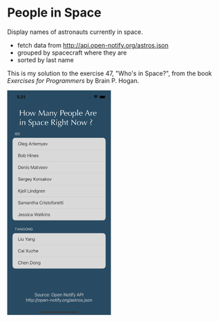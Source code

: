 # People in Space
Display names of astronauts currently in space.

- fetch data from http://api.open-notify.org/astros.json
- grouped by spacecraft where they are
- sorted by last name

This is my solution to the exercise 47, "Who's in Space?", from the book _Exercises for Programmers_ by Brain P. Hogan.

<img src="screenshot.png" width="240">
